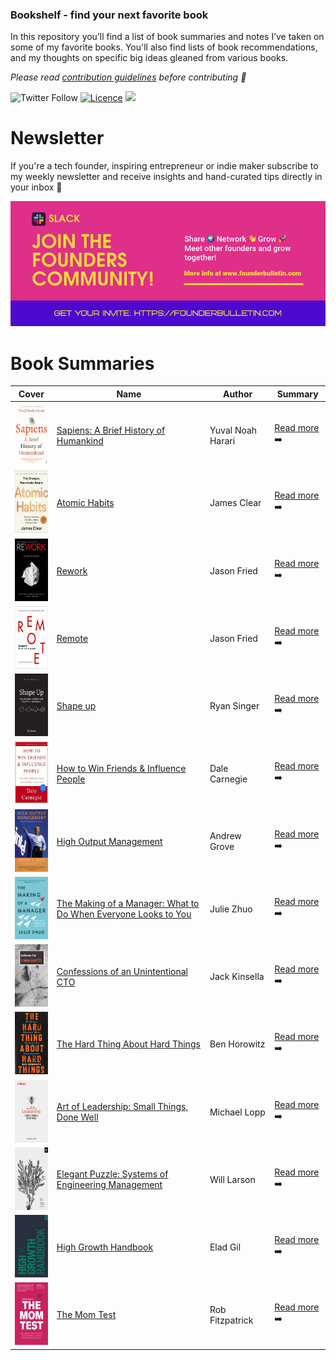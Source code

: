 ### Bookshelf - find your next favorite book 

In this repository you’ll find a list of book summaries and notes I’ve taken on some of my favorite books. You'll also find lists of book recommendations, and my thoughts on specific big ideas gleaned from various books.

*Please read [contribution guidelines](CONTRIBUTING.md) before contributing 💜*

![Twitter Follow](https://img.shields.io/twitter/follow/mlabouardy?style=for-the-badge) [![Licence](https://img.shields.io/github/license/Ileriayo/markdown-badges?style=for-the-badge)](./LICENSE) 
<img src="https://img.shields.io/badge/Slack-4A154B?style=for-the-badge&logo=slack&logoColor=white" />

# Newsletter

If you're a tech founder, inspiring entrepreneur or indie maker subscribe to my weekly newsletter and receive insights and hand-curated tips directly in your inbox 📨

<img src="assets/img/slack.png">

# Book Summaries

| Cover                                                                             | Name                                                                                                                                       | Author            | Summary                         |
| --------------------------------------------------------------------------------- | ------------------------------------------------------------------------------------------------------------------------------------------ | ----------------- | ------------------------------- |
| <img src="assets/img/sapiens.jpeg" height="100px">                                | [Sapiens: A Brief History of Humankind](https://www.amazon.com/Sapiens-Humankind-Yuval-Noah-Harari/dp/0062316095)                          | Yuval Noah Harari | [Read more](books/sapiens.md) ➡️ | 4.9/5 |
| <img src="assets/img/atomic_habits.jpeg" height="100px">                          | [Atomic Habits](https://www.amazon.com/Atomic-Habits-Proven-Build-Break/dp/0735211299)                                                     | James Clear       | [Read more](books/sapiens.md) ➡️ |
| <img src="assets/img/rework.jpeg" height="100px">                                 | [Rework](https://www.amazon.com/Rework-Jason-Fried/dp/0307463745)                                                                          | Jason Fried       | [Read more](books/sapiens.md) ➡️ |
| <img src="assets/img/remote.jpeg" height="100px">                                 | [Remote](https://www.amazon.com/Remote-Office-Required-Jason-Fried/dp/0091954673)                                                         | Jason Fried       | [Read more](books/sapiens.md) ➡️ |
| <img src="assets/img/shape_up.png" height="100px">                                | [Shape up](https://basecamp.com/shapeup)                                                       | Ryan Singer      | [Read more](books/sapiens.md) ➡️ |
| <img src="assets/img/how_to_win_friends_and_influence_people.jpg" height="100px"> | [How to Win Friends & Influence People](https://www.amazon.com/How-Win-Friends-Influence-People/dp/0671027034)                         | Dale Carnegie       | [Read more](books/sapiens.md) ➡️ |
| <img src="assets/img/high_output_management.jpeg" height="100px">                 | [High Output Management](https://www.amazon.com/High-Output-Management-Andrew-Grove/dp/0679762884)                                         | Andrew Grove       | [Read more](books/sapiens.md) ➡️ |
| <img src="assets/img/the%20making-of-a-manager.jpeg" height="100px">              | [The Making of a Manager: What to Do When Everyone Looks to You](https://www.amazon.com/Making-Manager-What-Everyone-Looks/dp/0735219567) | Julie Zhuo       | [Read more](books/sapiens.md) ➡️ |
| <img src="assets/img/confessions_of_an_unintentional_cto.jpeg" height="100px">    | [Confessions of an Unintentional CTO](https://www.goodreads.com/book/show/35442625-confessions-of-an-unintentional-cto)                            | Jack Kinsella       | [Read more](books/sapiens.md) ➡️ |
| <img src="assets/img/the_hard_things_about_hard_things.jpeg" height="100px">      | [The Hard Thing About Hard Things](https://www.amazon.com/Hard-Thing-About-Things-Building/dp/0062273205)                               | Ben Horowitz       | [Read more](books/sapiens.md) ➡️ |
| <img src="assets/img/art_of_leadership.jpeg" height="100px">                      | [Art of Leadership: Small Things, Done Well](https://www.amazon.com/Art-Leadership-Small-Things-Done/dp/1492045691)                     | Michael Lopp       | [Read more](books/sapiens.md) ➡️ |
| <img src="assets/img/elegant_puzzle.jpeg" height="100px">                         | [Elegant Puzzle: Systems of Engineering Management](https://www.amazon.com/Elegant-Puzzle-Systems-Engineering-Management/dp/1732265186)              | Will Larson       | [Read more](books/sapiens.md) ➡️ |
| <img src="assets/img/high_growth_handbook.jpeg" height="100px">                   | [High Growth Handbook](https://www.amazon.com/High-Growth-Handbook/dp/1732265100)                                       | Elad Gil       | [Read more](books/sapiens.md) ➡️ |
| <img src="assets/img/the_mom_test.jpeg" height="100px">                           | [The Mom Test](https://www.amazon.com/Mom-Test-customers-business-everyone/dp/1492180742)                                                   | Rob Fitzpatrick       | [Read more](books/sapiens.md) ➡️ |
